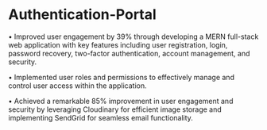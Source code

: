 # Authentication-Portal

• Improved user engagement by 39% through developing a MERN full-stack web application with key features including user registration, login, password recovery, two-factor authentication, account management, and security.

• Implemented user roles and permissions to effectively manage and control user access within the application.

• Achieved a remarkable 85% improvement in user engagement and security by leveraging Cloudinary for efficient image storage and implementing SendGrid for seamless email functionality.
